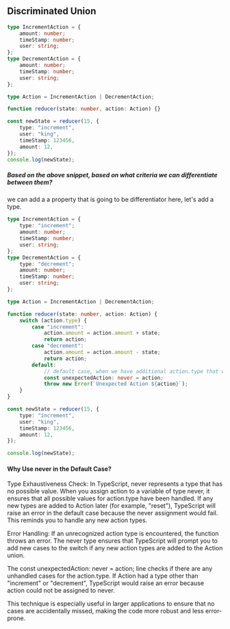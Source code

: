 ## Discriminated Union

```ts
type IncrementAction = {
	amount: number;
	timeStamp: number;
	user: string;
};
type DecrementAction = {
	amount: number;
	timeStamp: number;
	user: string;
};

type Action = IncrementAction | DecrementAction;

function reducer(state: number, action: Action) {}

const newState = reducer(15, {
	type: "increment",
	user: "king",
	timeStamp: 123456,
	amount: 12,
});
console.log(newState);
```

##### Based on the above snippet, based on what criteria we can differentiate between them?

we can add a a property that is going to be differentiator here, let's add a type.

```ts
type IncrementAction = {
	type: "increment";
	amount: number;
	timeStamp: number;
	user: string;
};
type DecrementAction = {
	type: "decrement";
	amount: number;
	timeStamp: number;
	user: string;
};

type Action = IncrementAction | DecrementAction;

function reducer(state: number, action: Action) {
	switch (action.type) {
		case "increment":
			action.amount = action.amount + state;
			return action;
		case "decrement":
			action.amount = action.amount - state;
			return action;
		default:
			// default case, when we have additional action.type that we did not handle in action.type, we will be assigning type never to the action.
			const unexpectedAction: never = action;
			throw new Error(`Unexpected Action ${action}`);
	}
}

const newState = reducer(15, {
	type: "increment",
	user: "king",
	timeStamp: 123456,
	amount: 12,
});

console.log(newState);
```

#### Why Use never in the Default Case?

Type Exhaustiveness Check: In TypeScript, never represents a type that has no possible value. When you assign action to a variable of type never, it ensures that all possible values for action.type have been handled. If any new types are added to Action later (for example, "reset"), TypeScript will raise an error in the default case because the never assignment would fail. This reminds you to handle any new action types.

Error Handling: If an unrecognized action type is encountered, the function throws an error. The never type ensures that TypeScript will prompt you to add new cases to the switch if any new action types are added to the Action union.

The const unexpectedAction: never = action; line checks if there are any unhandled cases for the action.type. If Action had a type other than "increment" or "decrement", TypeScript would raise an error because action could not be assigned to never.

This technique is especially useful in larger applications to ensure that no cases are accidentally missed, making the code more robust and less error-prone.
